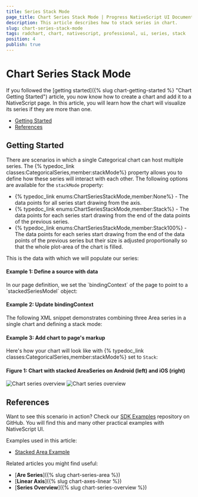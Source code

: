 ```yaml
---
title: Series Stack Mode
page_title: Chart Series Stack Mode | Progress NativeScript UI Documentation
description: This article describes how to stack series in chart.
slug: chart-series-stack-mode
tags: radchart, chart, nativescript, professional, ui, series, stack
position: 4
publish: true
---
```


# Chart Series Stack Mode

If you followed the [getting started]({% slug chart-getting-started %} "Chart Getting Started") article, you now know how to create a chart and add it to a NativeScript page. In this article, you will learn how the chart will visualize its series if they are more than one.

* [Getting Started](#getting-started)
* [References](#references)

## Getting Started

There are scenarios in which a single Categorical chart can host multiple series. The {% typedoc_link classes:CategoricalSeries,member:stackMode%} property allows you to define how these series will interact with each other. The following options are available for the `stackMode` property:

* {% typedoc_link enums:ChartSeriesStackMode,member:None%} - The data points for all series start drawing from the axis.
* {% typedoc_link enums:ChartSeriesStackMode,member:Stack%} - The data points for each series start drawing from the end of the data points of the previous series.
* {% typedoc_link enums:ChartSeriesStackMode,member:Stack100%} - The data points for each series start drawing from the end of the data points of the previous series but their size is adjusted proportionally so that the whole plot-area of the chart is filled.

This is the data with which we will populate our series:

#### Example 1: Define a source with data

<snippet id='stacked-series-model'/>
In our page definition, we set the `bindingContext` of the page to point to a `stackedSeriesModel` object:

#### Example 2: Update bindingContext

<snippet id='stacked-series-binding-context'/>
The following XML snippet demonstrates combining three Area series in a single chart and defining a stack mode:

#### Example 3: Add chart to page's markup

<snippet id='stacked-series'/>

Here's how your chart will look like with {% typedoc_link classes:CategoricalSeries,member:stackMode%} set to `Stack`:

#### Figure 1: Chart with stacked AreaSeries on Android (left) and iOS (right)

![Chart series overview](../../../img/ns_ui/stacked_area_series_android.png "Bar series on Android.") ![Chart series overview](../../../img/ns_ui/stacked_area_series_ios.png "Bar series on iOS.")


## References

Want to see this scenario in action?
Check our [SDK Examples](https://github.com/NativeScript/nativescript-ui-samples) repository on GitHub. You will find this and many other practical examples with NativeScript UI.

Examples used in this article:

* [Stacked Area Example](https://github.com/NativeScript/nativescript-ui-samples/tree/master/chart/app/examples/series/area)

Related articles you might find useful:

* [**Are Series**]({% slug chart-series-area %})
* [**Linear Axis**]({% slug chart-axes-linear %})
* [**Series Overview**]({% slug chart-series-overview %})
